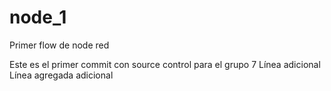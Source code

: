 # node_1
Primer flow de node red

Este es el primer commit con source control para el grupo 7 
Línea adicional
Línea agregada adicional